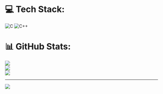 
# 💻 Tech Stack:
![C](https://img.shields.io/badge/c-%2300599C.svg?style=for-the-badge&logo=c&logoColor=white) ![C++](https://img.shields.io/badge/c++-%2300599C.svg?style=for-the-badge&logo=c%2B%2B&logoColor=white)
# 📊 GitHub Stats:
![](https://github-readme-stats.vercel.app/api?username=janhavidonadkar2916&theme=dark&hide_border=false&include_all_commits=false&count_private=false)<br/>
![](https://github-readme-streak-stats.herokuapp.com/?user=janhavidonadkar2916&theme=dark&hide_border=false)<br/>
![](https://github-readme-stats.vercel.app/api/top-langs/?username=janhavidonadkar2916&theme=dark&hide_border=false&include_all_commits=false&count_private=false&layout=compact)

---
[![](https://visitcount.itsvg.in/api?id=janhavidonadkar2916&icon=0&color=0)](https://visitcount.itsvg.in)

<!-- Proudly created with GPRM ( https://gprm.itsvg.in ) -->
